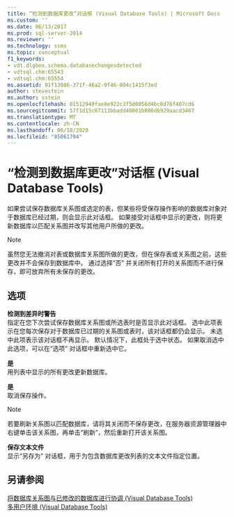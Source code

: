 ```yaml
---
title: “检测到数据库更改”对话框 (Visual Database Tools) | Microsoft Docs
ms.custom: ''
ms.date: 06/13/2017
ms.prod: sql-server-2014
ms.reviewer: ''
ms.technology: ssms
ms.topic: conceptual
f1_keywords:
- vdt.dlgbox.schema.databasechangesdetected
- vdtsql.chm:65543
- vdtsql.chm:65554
ms.assetid: 91f13086-371f-46a2-9f46-804c1415f3ed
author: stevestein
ms.author: sstein
ms.openlocfilehash: 01512949fae8e922c3f5d0056d4bc8d76f407cd6
ms.sourcegitcommit: 57f1d15c67113bbadd40861b886d6929aacd3467
ms.translationtype: MT
ms.contentlocale: zh-CN
ms.lasthandoff: 06/18/2020
ms.locfileid: "85061794"
---
```

# <a name="database-changes-detected-dialog-box-visual-database-tools"></a>“检测到数据库更改”对话框 (Visual Database Tools)
  如果尝试保存数据库关系图或选定的表，但某些将受保存操作影响的数据库对象对于数据库已经过期，则会显示此对话框。 如果接受对话框中显示的更改，则将更新数据库以匹配关系图并改写其他用户所做的更改。  
  
> [!NOTE]  
>  虽然您无法撤消对表或数据库关系图所做的更改，但在保存表或关系图之前，这些更改并不会保存到数据库中。 通过选择“否”  并关闭所有打开的关系图而不进行保存，即可放弃所有未保存的更改。  
  
## <a name="options"></a>选项  
 **检测到差异时警告**  
 指定在您下次尝试保存数据库关系图或所选表时是否显示此对话框。 选中此项表示在您每次保存对于数据库已过期的关系图或表时，该对话框都仍会显示。 未选中此项表示该对话框不再显示。 默认情况下，此框处于选中状态。 如果取消选中此选项，可以在“选项”  对话框中重新选中它。  
  
 **是**  
 用列表中显示的所有更改更新数据库。  
  
 **是**  
 取消保存操作。  
  
> [!NOTE]  
>  若要刷新关系图以匹配数据库，请将其关闭而不保存更改，在服务器资源管理器中右键单击该关系图，再单击“刷新”，然后重新打开该关系图。  
  
 **保存文本文件**  
 显示“另存为”  对话框，用于为包含数据库更改列表的文本文件指定位置。  
  
## <a name="see-also"></a>另请参阅  
 [将数据库关系图与已修改的数据库进行协调 &#40;Visual Database Tools&#41;](visual-database-tools.md)   
 [多用户环境 (Visual Database Tools)](multiuser-environments-visual-database-tools.md)  
  
  
